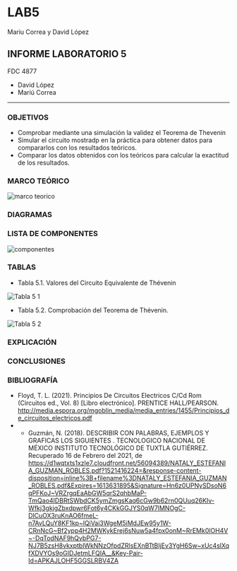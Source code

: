 # LAB5
Mariu Correa y David López
##  INFORME LABORATORIO 5
FDC  4877
- David López
- Mariú Correa
----------------

### OBJETIVOS
-	Comprobar mediante una simulación la validez el Teorema de Thevenin
-	Simular el circuito mostradp en la práctica para obtener datos para compararlos con los resultados teóricos.
- Comparar los datos obtenidos con los teóricos para calcular la exactitud de los resultados.

### MARCO TEÓRICO

![marco teorico](https://user-images.githubusercontent.com/76136485/108311628-570c2400-7183-11eb-9e4d-fae37c893cbf.jpg)

### DIAGRAMAS

### LISTA DE COMPONENTES
![componentes](https://user-images.githubusercontent.com/76136049/108154499-f5788680-70aa-11eb-9e3b-2dae38ead770.PNG)

### TABLAS

- Tabla 5.1. Valores del Circuito Equivalente de Thévenin

![Tabla 5 1](https://user-images.githubusercontent.com/76136485/108311658-5e333200-7183-11eb-8425-9ac814a9fbbd.png)

- Tabla 5.2. Comprobación del Teorema de Thévenin.

![Tabla 5 2](https://user-images.githubusercontent.com/76136485/108311560-3fcd3680-7183-11eb-9ce9-8fcb1638a1c5.png)


### EXPLICACIÓN


### CONCLUSIONES 



### BIBLIOGRAFÍA
- Floyd, T. L. (2021). Principios De Circuitos Electricos C/Cd Rom (Circuitos ed., Vol. 8) [Libro electrónico]. PRENTICE HALL/PEARSON. http://media.espora.org/mgoblin_media/media_entries/1455/Principios_de_circuitos_electricos.pdf
- - Guzmán, N. (2018). DESCRIBIR CON PALABRAS, EJEMPLOS Y GRAFICAS LOS SIGUIENTES . TECNOLOGICO NACIONAL DE MÉXICO INSTITUTO TECNOLÓGICO DE TUXTLA GUTIÉRREZ. Recuperado 16 de Febrero del 2021, de https://d1wqtxts1xzle7.cloudfront.net/56094389/NATALY_ESTEFANIA_GUZMAN_ROBLES.pdf?1521416224=&response-content-disposition=inline%3B+filename%3DNATALY_ESTEFANIA_GUZMAN_ROBLES.pdf&Expires=1613631895&Signature=Hn6z0UPNySDsoN6qPFKoJ~VRZrgqEaAbGW5qrS2qhbMaP-TmQao4IDBRtSWbdCK5ymZmgsKaq6cGw9b62rn0QUuq26KIv-Wfkj3gkjgZbxdpwr6Fot6y4CKkGGJYS0qW7lMNOgC-DlCuOX3ruKnAO6fmeL-n7AvLQuY8KF1kp~lQiVai3WgeM5iMdJEw95y1W-CRnNcG~Bf2ypp4H2MWKykErej6sNuw5a4fpx0onM~RrEMk0lOH4V~-DqTodNAF9hQvbPG7-NJ7B5zsH8vkxptblWkNNzOfpdZRlsEXnBTtBIjEv3YgH6Sw~xUc4slXqfXDVYOs9oGIDJetmLFQIA__&Key-Pair-Id=APKAJLOHF5GGSLRBV4ZA
